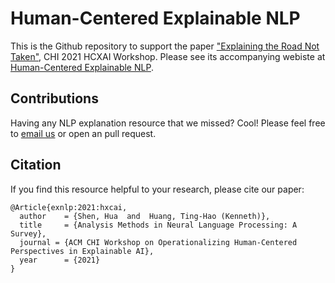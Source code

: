 # Human-Centered Explainable NLP

This is the Github repository to support the paper ["Explaining the Road Not Taken"](https://human-centered-exnlp.github.io/), CHI 2021 HCXAI Workshop. Please see its accompanying webiste at [Human-Centered Explainable NLP](https://human-centered-exnlp.github.io/).

## Contributions 
Having any NLP explanation resource that we missed? Cool! Please feel free to [email us](huashen218@psu.edu) or open an pull request.

## Citation
If you find this resource helpful to your research, please cite our paper:

```
@Article{exnlp:2021:hxcai,
  author    = {Shen, Hua  and  Huang, Ting-Hao (Kenneth)},
  title     = {Analysis Methods in Neural Language Processing: A Survey},
  journal = {ACM CHI Workshop on Operationalizing Human-Centered Perspectives in Explainable AI},
  year      = {2021}
}
```


<!-- 
This site contains the accompanying supplementary materials for the paper "Analysis Methods in Neural Language Processing: A Survey", TACL 2019, available [here](https://www.mitpressjournals.org/doi/full/10.1162/tacl_a_00254).  -->

<!-- ## Tables
* [Table SM1](table1.html): A categorization of work trying to find linguistic information in neural networks according to the neural network component investigated, the linguistic property sought, and the analysis method. See Section 2 in the paper.
* [Table SM2](table2.html): A categorization of challenge sets for evaluating neural networks according to the NLP task, the linguistic phenomena, the represented languages, the dataset size, and the construction method. See Section 4 in the paper.
* [Table SM3](table3.html): A categorization of methods for adversarial examples in NLP according to adversary's knowledge (white-box vs. black-box), attack specificity (targeted vs. non-targeted), the modified linguistic unit (words, characters, etc.), and the attacked task. See Section 5 in the paper. 

## References
The list of references is available [here](references.html). 

## Contributions
Miss your favorite neural analysis method? Great! Contributions to this site are welcome. Please open a pull request. 

## Citation
If you find this resource useful, please cite our paper:

```
@Article{belinkov:2019:tacl,
  author    = {Belinkov, Yonatan  and  Glass, James},
  title     = {Analysis Methods in Neural Language Processing: A Survey},
  journal = {Transactions of the Association for Computational Linguistics (TACL)},
  year      = {2019},
  volume    = {7},
  pages     = {49--72},
  doi       = {10.1162/tacl\_a\_00254}
}
``` -->